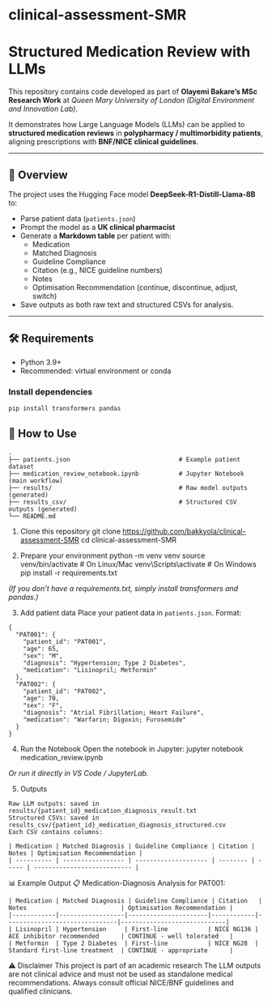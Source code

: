 # clinical-assessment-SMR

# Structured Medication Review with LLMs 

This repository contains code developed as part of **Olayemi Bakare’s MSc Research Work** at *Queen Mary University of London (Digital Environment and Innovation Lab)*.  

It demonstrates how Large Language Models (LLMs) can be applied to **structured medication reviews** in **polypharmacy / multimorbidity patients**, aligning prescriptions with 
**BNF/NICE clinical guidelines**.

---

## 📖 Overview

The project uses the Hugging Face model **DeepSeek-R1-Distill-Llama-8B** to:

- Parse patient data (`patients.json`)  
- Prompt the model as a **UK clinical pharmacist**  
- Generate a **Markdown table** per patient with:  
  - Medication  
  - Matched Diagnosis  
  - Guideline Compliance  
  - Citation (e.g., NICE guideline numbers)  
  - Notes  
  - Optimisation Recommendation (continue, discontinue, adjust, switch)  
- Save outputs as both raw text and structured CSVs for analysis.  

---

## 🛠 Requirements

- Python 3.9+  
- Recommended: virtual environment or conda  

### Install dependencies

```bash
pip install transformers pandas
```

## 🚀 How to Use
```📂 Project Structure
.
├── patients.json                              # Example patient dataset
├── medication_review_notebook.ipynb           # Jupyter Notebook (main workflow)
├── results/                                   # Raw model outputs (generated)
├── results_csv/                               # Structured CSV outputs (generated)
└── README.md
```
1. Clone this repository
git clone https://github.com/bakkyola/clinical-assessment-SMR
cd clinical-assessment-SMR

2. Prepare your environment
python -m venv venv
source venv/bin/activate   # On Linux/Mac
venv\Scripts\activate      # On Windows
pip install -r requirements.txt

_(If you don’t have a requirements.txt, simply install transformers and pandas.)_

3. Add patient data
Place your patient data in `patients.json`.
Format:
```
{
  "PAT001": {
    "patient_id": "PAT001",
    "age": 65,
    "sex": "M",
    "diagnosis": "Hypertension; Type 2 Diabetes",
    "medication": "Lisinopril; Metformin"
  },
  "PAT002": {
    "patient_id": "PAT002",
    "age": 70,
    "sex": "F",
    "diagnosis": "Atrial Fibrillation; Heart Failure",
    "medication": "Warfarin; Digoxin; Furosemide"
  }
}
```
4. Run the Notebook
Open the notebook in Jupyter:
jupyter notebook medication_review.ipynb

 _Or run it directly in VS Code / JupyterLab._

5. Outputs
```
Raw LLM outputs: saved in results/{patient_id}_medication_diagnosis_result.txt
Structured CSVs: saved in results_csv/{patient_id}_medication_diagnosis_structured.csv
Each CSV contains columns:
```

```
| Medication | Matched Diagnosis | Guideline Compliance | Citation | Notes | Optimisation Recommendation |
| ---------- | ----------------- | -------------------- | -------- | ----- | --------------------------- |
```
📊 Example Output
📋 Medication-Diagnosis Analysis for PAT001:
```
| Medication | Matched Diagnosis | Guideline Compliance | Citation   | Notes                          | Optimisation Recommendation |
|------------|------------------|----------------------|------------|-------------------------------|-----------------------------|
| Lisinopril | Hypertension     | First-line           | NICE NG136 | ACE inhibitor recommended      | CONTINUE - well tolerated   |
| Metformin  | Type 2 Diabetes  | First-line           | NICE NG28  | Standard first-line treatment  | CONTINUE - appropriate      |
```




⚠️ Disclaimer
This project is part of an academic research
The LLM outputs are not clinical advice and must not be used as standalone medical recommendations.
Always consult official NICE/BNF guidelines and qualified clinicians.
